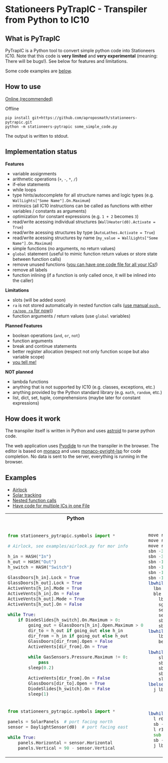# Stationeers PyTrapIC - Transpiler from Python to IC10

## What is PyTrapIC

PyTrapIC is a Python tool to convert simple python code into Stationeers IC10. Note that this code is **very limited** and **very experimental** (meaning: There will be bugs!). See below for features and limitations.

Some code examples are [below](#examples).

## How to use

[Online (recommended)](https://aproposmath.github.io/stationeers-pytrapic)

Offline

```
pip install git+https://github.com/aproposmath/stationeers-pytrapic.git
python -m stationeers-pytrapic some_simple_code.py
```

The output is written to stdout.

## Implementation status

**Features**

- variable assignments
- arithmetic operations (`+`, `-`, `*`, `/`)
- if-else statements
- while loops
- type hints/autocomplete for all structure names and logic types (e.g. `WallLights["Some Name"].On.Maximum`)
- intrinsics (all IC10 instructions can be called as functions with either variables / constants as arguments)
- optimization for constant expressions (e.g. `1 + 2` becomes `3`)
- read/write acessing individual structures (`WallHeater(d0).Activate = True`)
- read/write acessing structures by type (`AutoLathes.Activate = True`)
- read/write acessing structures by name (`my_value = WallLights["Some Name"].On.Maximum`)
- simple functions (no arguments, no return values)
- `global` statement (useful to mimic function return values or store state between function calls)
- remove unused functions ([you can have one code file for all your ICs!](https://aproposmath.github.io/stationeers-pytrapic?fileUrl=https://raw.githubusercontent.com/aproposmath/stationeers-pytrapic/refs/heads/main/examples/one_file_to_rule_them_all.py))
- remove all labels
- function inlining (if a function is only called once, it will be inlined into the caller)

**Limitations**

- slots (will be added soon)
- `ra` is not stored automatically in nested function calls ([use manual `push ra/pop ra` for now)](https://aproposmath.github.io/stationeers-pytrapic?fileUrl=https://raw.githubusercontent.com/aproposmath/stationeers-pytrapic/refs/heads/main/examples/nested_function_calls.py))
- function arguments / return values (use `global` variables)

**Planned Features**

- boolean operations (`and`, `or`, `not`)
- function arguments
- break and continue statements
- better register allocation (respect not only function scope but also variable scope)
- [you tell me!](https://github.com/aproposmath/stationeers-pytrapic/issues/new)

**NOT planned**

- lambda functions
- anything that is not supported by IC10 (e.g. classes, exceptions, etc.)
- anything provided by the Python standard library (e.g. `math`, `random`, etc.)
- list, dict, set, tuple, comprehensions (maybe later for constant expressions)

## How does it work

The transpiler itself is written in Python and uses [astroid](https://pypi.org/project/astroid/) to parse python code.

The web application uses [Pyodide](https://pyodide.org/) to run the transpiler in the browser. The editor is based on [monaco](https://microsoft.github.io/monaco-editor/) and uses [monaco-pyright-lsp](https://github.com/SardineFish/monaco-pyright-lsp) for code completion. No data is sent to the server, everything is running in the browser.

## Examples

- [Airlock](https://aproposmath.github.io/stationeers-pytrapic?fileUrl=https://raw.githubusercontent.com/aproposmath/stationeers-pytrapic/refs/heads/main/examples/airlock.py)
- [Solar tracking](https://aproposmath.github.io/stationeers-pytrapic?fileUrl=https://raw.githubusercontent.com/aproposmath/stationeers-pytrapic/refs/heads/main/examples/solar.py)
- [Nested function calls](https://aproposmath.github.io/stationeers-pytrapic?fileUrl=https://raw.githubusercontent.com/aproposmath/stationeers-pytrapic/refs/heads/main/examples/nested_function_calls.py)
- [Have code for multiple ICs in one File](https://aproposmath.github.io/stationeers-pytrapic?fileUrl=https://raw.githubusercontent.com/aproposmath/stationeers-pytrapic/refs/heads/main/examples/one_file_to_rule_them_all.py)

<table>
<th>Python</th>
<th>IC10</th>

<tr>
<td>

```py

from stationeers_pytrapic.symbols import *

# Airlock, see examples/airlock.py for mor info

h_in = HASH("In")
h_out = HASH("Out")
h_switch = HASH("Switch")

GlassDoors[h_in].Lock = True
GlassDoors[h_out].Lock = True
ActiveVents[h_in].Mode = True
ActiveVents[h_in].On = False
ActiveVents[h_out].Mode = True
ActiveVents[h_out].On = False

while True:
    if DiodeSlides[h_switch].On.Maximum > 0:
        going_out = GlassDoors[h_in].Open.Maximum > 0
        dir_to = h_out if going_out else h_in
        dir_from = h_in if going_out else h_out
        GlassDoors[dir_from].Open = False
        ActiveVents[dir_from].On = True

        while GasSensors.Pressure.Maximum != 0:
            pass
        sleep(0.2)

        ActiveVents[dir_from].On = False
        GlassDoors[dir_to].Open = True
        DiodeSlides[h_switch].On = False
        sleep(1)
```

</td>
<td>

```asm
move r0 HASH("In")
move r1 HASH("Out")
move r2 HASH("Switch")
sbn -324331872 r0 Lock 1
sbn -324331872 r1 Lock 1
sbn -1129453144 r0 Mode 1
sbn -1129453144 r0 On 0
sbn -1129453144 r1 Mode 1
sbn -1129453144 r1 On 0
lbwhile1:
  lbn r3 576516101 r2 On 3
  ble r3 0 lbelse2
    lbn r5 -324331872 r0 Open 3
    sgt r4 r5 0
    select r6 r4 r1 r0
    select r7 r4 r0 r1
    sbn -324331872 r7 Open 0
    sbn -1129453144 r7 On 1
lbwhile9:
    lb r8 -1252983604 Pressure 3
    beq r8 0 lbwhile.end9
      j lbwhile9
lbwhile.end9:
    sleep 0.2
    sbn -1129453144 r7 On 0
    sbn -324331872 r6 Open 1
    sbn 576516101 r2 On 0
    sleep 1
lbelse2:
  j lbwhile1
```

</td>
</tr>
<tr>
<td>

```py
from stationeers_pytrapic.symbols import *

panels = SolarPanels  # port facing north
sensor = DaylightSensor(d0)  # port facing east

while True:
    panels.Horizontal = sensor.Horizontal
    panels.Vertical = 90 - sensor.Vertical
```

</td>
<td>

```asm
lbwhile1:
  l r0 d0 Horizontal
  sb -2045627372 Horizontal r0
  l r1 d0 Vertical
  sub r2 90 r1
  sb -2045627372 Vertical r2
  j lbwhile1
```

</td>
</tr>
</table>
